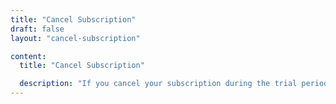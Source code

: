 ```yaml
---
title: "Cancel Subscription"
draft: false
layout: "cancel-subscription"

content:
  title: "Cancel Subscription"

  description: "If you cancel your subscription during the trial period, no charges will apply. After the trial, your service will remain active until the end of the billing cycle, you can change your mind any time before this date, please contact with support if you have any query (support@octabyte.io)"
---
```


